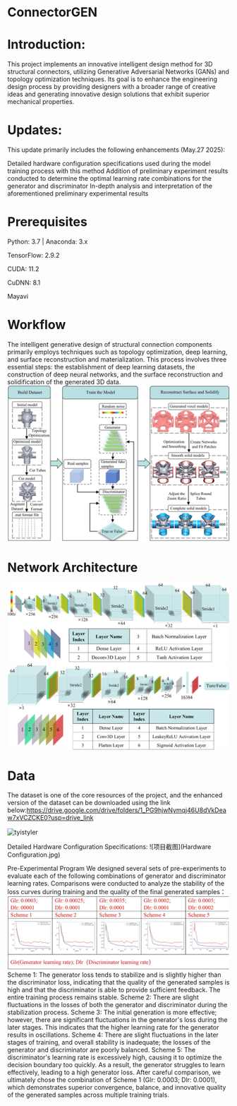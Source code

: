 # ConnectorGEN

# Introduction:
This project implements an innovative intelligent design method for 3D structural connectors, utilizing Generative Adversarial Networks (GANs) and topology optimization techniques. Its goal is to enhance the engineering design process by providing designers with a broader range of creative ideas and generating innovative design solutions that exhibit superior mechanical properties.


# Updates:
This update primarily includes the following enhancements (May.27 2025):

Detailed hardware configuration specifications used during the model training process with this method
Addition of preliminary experiment results conducted to determine the optimal learning rate combinations for the generator and discriminator
In-depth analysis and interpretation of the aforementioned preliminary experimental results



# Prerequisites

Python: 3.7 | Anaconda: 3.x

TensorFlow: 2.9.2

CUDA: 11.2

CuDNN: 8.1

Mayavi

# Workflow

The intelligent generative design of structural connection components primarily employs techniques such as topology optimization, deep learning, and surface reconstruction and materialization. This process involves three essential steps: the establishment of deep learning datasets, the construction of deep neural networks, and the surface reconstruction and solidification of the generated 3D data.
![项目截图](5.jpg)

# Network Architecture
![项目截图](8.jpg)
![项目截图](9.jpg)

# Data

The dataset is one of the core resources of the project, and the enhanced version of the dataset can be downloaded using the link below:https://drive.google.com/drive/folders/1_PG9hjwNymqj46U8dVkDeaw7xVCZCKE0?usp=drive_link


<p><img align="center" src="https://github-readme-streak-stats.herokuapp.com/?user=tyistyler&" alt="tyistyler" /></p>

Detailed Hardware Configuration Specifications:
![项目截图](Hardware Configuration.jpg)


Pre-Experimental Program 
We designed several sets of pre-experiments to evaluate each of the following combinations of generator and discriminator learning rates. Comparisons were conducted to analyze the stability of the loss curves during training and the quality of the final generated samples：
![项目截图](LR.jpg)
Scheme 1: The generator loss tends to stabilize and is slightly higher than the discriminator loss, indicating that the quality of the generated samples is high and that the discriminator is able to provide sufficient feedback. The entire training process remains stable.
Scheme 2: There are slight fluctuations in the losses of both the generator and discriminator during the stabilization process.
Scheme 3: The initial generation is more effective; however, there are significant fluctuations in the generator's loss during the later stages. This indicates that the higher learning rate for the generator results in oscillations.
Scheme 4: There are slight fluctuations in the later stages of training, and overall stability is inadequate; the losses of the generator and discriminator are poorly balanced.
Scheme 5: The discriminator's learning rate is excessively high, causing it to optimize the decision boundary too quickly. As a result, the generator struggles to learn effectively, leading to a high generator loss.
After careful comparison, we ultimately chose the combination of Scheme 1 (Glr: 0.0003; Dlr: 0.0001), which demonstrates superior convergence, balance, and innovative quality of the generated samples across multiple training trials.



